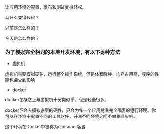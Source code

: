 

让应用环境的配置，发布和测试变得轻松。

为什么变得轻松？

以前是怎么样的？

今天是怎么样的？


### 为了模拟完全相同的本地开发环境，有以下两种方法

- 虚拟机

虚拟机需要模拟硬件，运行整个操作系统，但是体积臃肿，内存占用高，程序的性能也会受到影响

- docker

docker在概念上与虚拟机十分类似乎，但是轻量很多。

docker不会去模拟底层的硬件，只会为每一个应用提供完全隔离的运行环境。你可以在环境中配置不同的工具软件，并且不同环境之间不会相互影响。

这个环境在Docker中被称为container容器





















